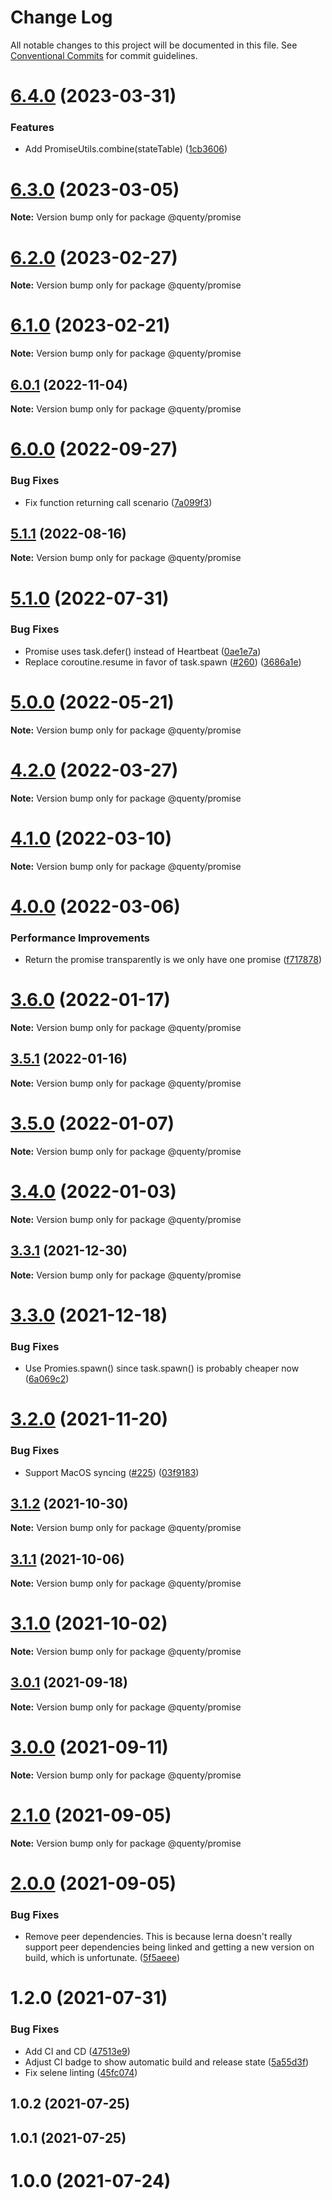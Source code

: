 # Change Log

All notable changes to this project will be documented in this file.
See [Conventional Commits](https://conventionalcommits.org) for commit guidelines.

# [6.4.0](https://github.com/Quenty/NevermoreEngine/compare/@quenty/promise@6.3.0...@quenty/promise@6.4.0) (2023-03-31)


### Features

* Add PromiseUtils.combine(stateTable) ([1cb3606](https://github.com/Quenty/NevermoreEngine/commit/1cb36067fa80e7a86746dbee9f1fa07f9f9766bf))





# [6.3.0](https://github.com/Quenty/NevermoreEngine/compare/@quenty/promise@6.2.0...@quenty/promise@6.3.0) (2023-03-05)

**Note:** Version bump only for package @quenty/promise





# [6.2.0](https://github.com/Quenty/NevermoreEngine/compare/@quenty/promise@6.1.0...@quenty/promise@6.2.0) (2023-02-27)

**Note:** Version bump only for package @quenty/promise





# [6.1.0](https://github.com/Quenty/NevermoreEngine/compare/@quenty/promise@6.0.1...@quenty/promise@6.1.0) (2023-02-21)

**Note:** Version bump only for package @quenty/promise





## [6.0.1](https://github.com/Quenty/NevermoreEngine/compare/@quenty/promise@6.0.0...@quenty/promise@6.0.1) (2022-11-04)

**Note:** Version bump only for package @quenty/promise





# [6.0.0](https://github.com/Quenty/NevermoreEngine/compare/@quenty/promise@5.1.1...@quenty/promise@6.0.0) (2022-09-27)


### Bug Fixes

* Fix function returning call scenario ([7a099f3](https://github.com/Quenty/NevermoreEngine/commit/7a099f320918a6a520ed9e35c5e777cf895a05f6))





## [5.1.1](https://github.com/Quenty/NevermoreEngine/compare/@quenty/promise@5.1.0...@quenty/promise@5.1.1) (2022-08-16)

**Note:** Version bump only for package @quenty/promise





# [5.1.0](https://github.com/Quenty/NevermoreEngine/compare/@quenty/promise@5.0.0...@quenty/promise@5.1.0) (2022-07-31)


### Bug Fixes

* Promise uses task.defer() instead of Heartbeat ([0ae1e7a](https://github.com/Quenty/NevermoreEngine/commit/0ae1e7aa92543bf220ebd594772dea9b6b586612))
* Replace coroutine.resume in favor of task.spawn ([#260](https://github.com/Quenty/NevermoreEngine/issues/260)) ([3686a1e](https://github.com/Quenty/NevermoreEngine/commit/3686a1e7926c0c5d116bd51843a95a5bb4e33743))





# [5.0.0](https://github.com/Quenty/NevermoreEngine/compare/@quenty/promise@4.2.0...@quenty/promise@5.0.0) (2022-05-21)

**Note:** Version bump only for package @quenty/promise





# [4.2.0](https://github.com/Quenty/NevermoreEngine/compare/@quenty/promise@4.1.0...@quenty/promise@4.2.0) (2022-03-27)

**Note:** Version bump only for package @quenty/promise





# [4.1.0](https://github.com/Quenty/NevermoreEngine/compare/@quenty/promise@4.0.0...@quenty/promise@4.1.0) (2022-03-10)

**Note:** Version bump only for package @quenty/promise





# [4.0.0](https://github.com/Quenty/NevermoreEngine/compare/@quenty/promise@3.6.0...@quenty/promise@4.0.0) (2022-03-06)


### Performance Improvements

* Return the promise transparently is we only have one promise ([f717878](https://github.com/Quenty/NevermoreEngine/commit/f7178782904ed8fc425365bb0c41f3ffd63ab013))





# [3.6.0](https://github.com/Quenty/NevermoreEngine/compare/@quenty/promise@3.5.1...@quenty/promise@3.6.0) (2022-01-17)

**Note:** Version bump only for package @quenty/promise





## [3.5.1](https://github.com/Quenty/NevermoreEngine/compare/@quenty/promise@3.5.0...@quenty/promise@3.5.1) (2022-01-16)

**Note:** Version bump only for package @quenty/promise





# [3.5.0](https://github.com/Quenty/NevermoreEngine/compare/@quenty/promise@3.4.0...@quenty/promise@3.5.0) (2022-01-07)

**Note:** Version bump only for package @quenty/promise





# [3.4.0](https://github.com/Quenty/NevermoreEngine/compare/@quenty/promise@3.3.1...@quenty/promise@3.4.0) (2022-01-03)

**Note:** Version bump only for package @quenty/promise





## [3.3.1](https://github.com/Quenty/NevermoreEngine/compare/@quenty/promise@3.3.0...@quenty/promise@3.3.1) (2021-12-30)

**Note:** Version bump only for package @quenty/promise





# [3.3.0](https://github.com/Quenty/NevermoreEngine/compare/@quenty/promise@3.2.0...@quenty/promise@3.3.0) (2021-12-18)


### Bug Fixes

* Use Promies.spawn() since task.spawn() is probably cheaper now ([6a069c2](https://github.com/Quenty/NevermoreEngine/commit/6a069c2a1c99ca34f53af747a969d5f5c4044e84))





# [3.2.0](https://github.com/Quenty/NevermoreEngine/compare/@quenty/promise@3.1.2...@quenty/promise@3.2.0) (2021-11-20)


### Bug Fixes

* Support MacOS syncing ([#225](https://github.com/Quenty/NevermoreEngine/issues/225)) ([03f9183](https://github.com/Quenty/NevermoreEngine/commit/03f918392c6a5bdd33f8a17c38de371d1e06c67a))





## [3.1.2](https://github.com/Quenty/NevermoreEngine/compare/@quenty/promise@3.1.1...@quenty/promise@3.1.2) (2021-10-30)

**Note:** Version bump only for package @quenty/promise





## [3.1.1](https://github.com/Quenty/NevermoreEngine/compare/@quenty/promise@3.1.0...@quenty/promise@3.1.1) (2021-10-06)

**Note:** Version bump only for package @quenty/promise





# [3.1.0](https://github.com/Quenty/NevermoreEngine/compare/@quenty/promise@3.0.1...@quenty/promise@3.1.0) (2021-10-02)

**Note:** Version bump only for package @quenty/promise





## [3.0.1](https://github.com/Quenty/NevermoreEngine/compare/@quenty/promise@3.0.0...@quenty/promise@3.0.1) (2021-09-18)

**Note:** Version bump only for package @quenty/promise





# [3.0.0](https://github.com/Quenty/NevermoreEngine/compare/@quenty/promise@2.1.0...@quenty/promise@3.0.0) (2021-09-11)

**Note:** Version bump only for package @quenty/promise





# [2.1.0](https://github.com/Quenty/NevermoreEngine/compare/@quenty/promise@2.0.0...@quenty/promise@2.1.0) (2021-09-05)

**Note:** Version bump only for package @quenty/promise





# [2.0.0](https://github.com/Quenty/NevermoreEngine/compare/@quenty/promise@1.2.0...@quenty/promise@2.0.0) (2021-09-05)


### Bug Fixes

* Remove peer dependencies. This is because lerna doesn't really support peer dependencies being linked and getting a new version on build, which is unfortunate. ([5f5aeee](https://github.com/Quenty/NevermoreEngine/commit/5f5aeeea8de9975435309e53679f0ef7064f9dd0))





# 1.2.0 (2021-07-31)


### Bug Fixes

* Add CI and CD ([47513e9](https://github.com/Quenty/NevermoreEngine/commit/47513e9b568162707534af132396dd8756947dd3))
* Adjust CI badge to show automatic build and release state ([5a55d3f](https://github.com/Quenty/NevermoreEngine/commit/5a55d3f19bf8d66a760d67da9b56ed47fab74656))
* Fix selene linting ([45fc074](https://github.com/Quenty/NevermoreEngine/commit/45fc07489ee59127ac6582689f19a0e87c1e5b5a))



## 1.0.2 (2021-07-25)



## 1.0.1 (2021-07-25)



# 1.0.0 (2021-07-24)
